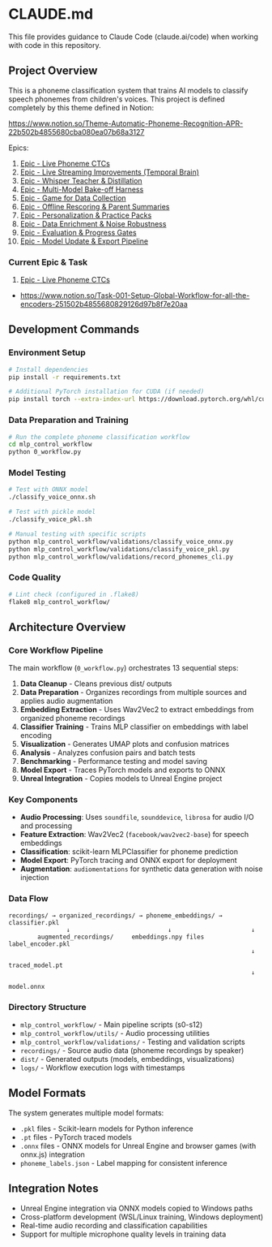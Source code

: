 # CLAUDE.md

This file provides guidance to Claude Code (claude.ai/code) when working with code in this repository.

## Project Overview

This is a phoneme classification system that trains AI models to classify speech phonemes from children's voices.
This project is defined completely by this theme defined in Notion:

<https://www.notion.so/Theme-Automatic-Phoneme-Recognition-APR-22b502b4855680cba080ea07b68a3127>

Epics:

1. [Epic - Live Phoneme CTCs](https://www.notion.so/Epic-Live-Phoneme-CTCs-22b502b4855680149d70eec42adf84d3?pvs=21)
2. [Epic - Live Streaming Improvements (Temporal Brain)](https://www.notion.so/Epic-Live-Streaming-Improvements-Temporal-Brain-22b502b48556801c86f0f3f5a7036010?pvs=21)
3. [Epic - Whisper Teacher & Distillation](https://www.notion.so/Epic-Whisper-Teacher-Distillation-22b502b4855680da8047e51acd13ef1e?pvs=21)
4. [Epic - Multi-Model Bake-off Harness](https://www.notion.so/Epic-Multi-Model-Bake-off-Harness-22b502b485568092ab79fe7ec3901b36?pvs=21)
5. [Epic - Game for Data Collection](https://www.notion.so/Epic-Game-for-Data-Collection-22b502b4855680dfa7d6f0c8ea071806?pvs=21)
6. [Epic - Offline Rescoring & Parent Summaries](https://www.notion.so/Epic-Offline-Rescoring-Parent-Summaries-22b502b485568051b73efd500dd632f3?pvs=21)
7. [Epic - Personalization & Practice Packs](https://www.notion.so/Epic-Personalization-Practice-Packs-22b502b48556807a9d2ade60a605d358?pvs=21)
8. [Epic - Data Enrichment & Noise Robustness](https://www.notion.so/Epic-Data-Enrichment-Noise-Robustness-22b502b485568027a789c927a85a096b?pvs=21)
9. [Epic - Evaluation & Progress Gates](https://www.notion.so/Epic-Evaluation-Progress-Gates-22b502b4855680dcb4f3e071691c4957?pvs=21)
10. [Epic - Model Update & Export Pipeline](https://www.notion.so/Epic-Model-Update-Export-Pipeline-22b502b485568049af1fe48dcff0d011?pvs=21)

### Current Epic & Task

1. [Epic - Live Phoneme CTCs](https://www.notion.so/Epic-Live-Phoneme-CTCs-22b502b4855680149d70eec42adf84d3?pvs=21)

- <https://www.notion.so/Task-001-Setup-Global-Workflow-for-all-the-encoders-251502b4855680829126d97b8f7e20aa>

## Development Commands

### Environment Setup

```bash
# Install dependencies
pip install -r requirements.txt

# Additional PyTorch installation for CUDA (if needed)
pip install torch --extra-index-url https://download.pytorch.org/whl/cu118
```

### Data Preparation and Training

```bash
# Run the complete phoneme classification workflow
cd mlp_control_workflow
python 0_workflow.py
```

### Model Testing

```bash
# Test with ONNX model
./classify_voice_onnx.sh

# Test with pickle model  
./classify_voice_pkl.sh

# Manual testing with specific scripts
python mlp_control_workflow/validations/classify_voice_onnx.py
python mlp_control_workflow/validations/classify_voice_pkl.py
python mlp_control_workflow/validations/record_phonemes_cli.py
```

### Code Quality

```bash
# Lint check (configured in .flake8)
flake8 mlp_control_workflow/
```

## Architecture Overview

### Core Workflow Pipeline

The main workflow (`0_workflow.py`) orchestrates 13 sequential steps:

1. **Data Cleanup** - Cleans previous dist/ outputs
2. **Data Preparation** - Organizes recordings from multiple sources and applies audio augmentation
3. **Embedding Extraction** - Uses Wav2Vec2 to extract embeddings from organized phoneme recordings
4. **Classifier Training** - Trains MLP classifier on embeddings with label encoding
5. **Visualization** - Generates UMAP plots and confusion matrices
6. **Analysis** - Analyzes confusion pairs and batch tests
7. **Benchmarking** - Performance testing and model saving
8. **Model Export** - Traces PyTorch models and exports to ONNX
9. **Unreal Integration** - Copies models to Unreal Engine project

### Key Components

- **Audio Processing**: Uses `soundfile`, `sounddevice`, `librosa` for audio I/O and processing
- **Feature Extraction**: Wav2Vec2 (`facebook/wav2vec2-base`) for speech embeddings  
- **Classification**: scikit-learn MLPClassifier for phoneme prediction
- **Model Export**: PyTorch tracing and ONNX export for deployment
- **Augmentation**: `audiomentations` for synthetic data generation with noise injection

### Data Flow

```text
recordings/ → organized_recordings/ → phoneme_embeddings/ → classifier.pkl
                ↓                           ↓                      ↓
        augmented_recordings/     embeddings.npy files     label_encoder.pkl
                                                                   ↓
                                                            traced_model.pt
                                                                   ↓
                                                              model.onnx
```

### Directory Structure

- `mlp_control_workflow/` - Main pipeline scripts (s0-s12)
- `mlp_control_workflow/utils/` - Audio processing utilities
- `mlp_control_workflow/validations/` - Testing and validation scripts
- `recordings/` - Source audio data (phoneme recordings by speaker)
- `dist/` - Generated outputs (models, embeddings, visualizations)
- `logs/` - Workflow execution logs with timestamps

## Model Formats

The system generates multiple model formats:

- `.pkl` files - Scikit-learn models for Python inference
- `.pt` files - PyTorch traced models
- `.onnx` files - ONNX models for Unreal Engine and browser games (with onnx.js) integration
- `phoneme_labels.json` - Label mapping for consistent inference

## Integration Notes

- Unreal Engine integration via ONNX models copied to Windows paths
- Cross-platform development (WSL/Linux training, Windows deployment)
- Real-time audio recording and classification capabilities
- Support for multiple microphone quality levels in training data
